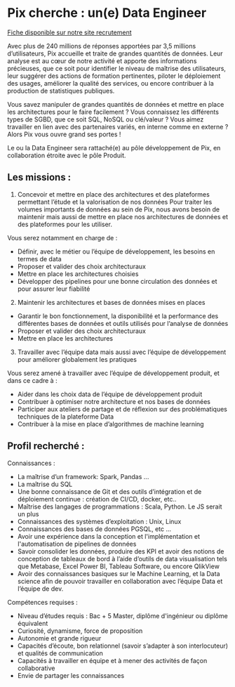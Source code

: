 # Pix cherche : un(e) Data Engineer

[Fiche disponible sur notre site recrutement](https://pix.recruitee.com/o/data-engineer)

Avec plus de 240 millions de réponses apportées par 3,5 millions d’utilisateurs, Pix accueille et traite de grandes quantités de données. Leur analyse est au cœur de notre activité et apporte des informations précieuses, que ce soit pour identifier le niveau de maîtrise des utilisateurs, leur suggérer des actions de formation pertinentes, piloter le déploiement des usages, améliorer la qualité des services, ou encore contribuer à la production de statistiques publiques.

Vous savez manipuler de grandes quantités de données et mettre en place les architectures pour le faire facilement ? Vous connaissez les différents types de SGBD, que ce soit SQL, NoSQL ou clé/valeur ? Vous aimez travailler en lien avec des partenaires variés, en interne comme en externe ? Alors Pix vous ouvre grand ses portes !

Le ou la Data Engineer sera rattaché(e) au pôle développement de Pix, en collaboration étroite avec le pôle Produit.

## Les missions :

1. Concevoir et mettre en place des architectures et des plateformes permettant l’étude et la valorisation de nos données
   Pour traiter les volumes importants de données au sein de Pix, nous avons besoin de maintenir mais aussi de mettre en place nos architectures de données et des plateformes pour les utiliser.

Vous serez notamment en charge de :
* Définir, avec le métier ou l’équipe de développement, les besoins en termes de data
* Proposer et valider des choix architecturaux
* Mettre en place les architectures choisies
* Développer des pipelines pour une bonne circulation des données et pour assurer leur fiabilité

2. Maintenir les architectures et bases de données mises en places

* Garantir le bon fonctionnement, la disponibilité et la performance des différentes bases de données et outils utilisés pour l’analyse de données
* Proposer et valider des choix architecturaux
* Mettre en place les architectures

3. Travailler avec l’équipe data mais aussi avec l’équipe de développement pour améliorer globalement les pratiques

Vous serez amené à travailler avec l’équipe de développement produit, et dans ce cadre à :
* Aider dans les choix data de l’équipe de développement produit
* Contribuer à optimiser notre architecture et nos bases de données
* Participer aux ateliers de partage et de réflexion sur des problématiques techniques de la plateforme Data
* Contribuer à la mise en place d’algorithmes de machine learning


## Profil recherché :

Connaissances :

- La maîtrise d’un framework: Spark, Pandas ...
- La maîtrise du SQL
- Une bonne connaissance de Git et des outils d’intégration et de déploiement continue : création de CI/CD, docker, etc..
- Maîtrise des langages de programmations : Scala, Python. Le JS serait un plus
- Connaissances des systèmes d’exploitation : Unix, Linux
- Connaissances des bases de données PGSQL, etc ...
- Avoir une expérience dans la conception et l'implémentation et l'automatisation de pipelines de données
- Savoir consolider les données, produire des KPI et avoir des notions de conception de tableaux de bord à l’aide d’outils de data visualisation tels que Metabase, Excel Power BI, Tableau Software, ou encore QlikView
- Avoir des connaissances basiques sur le Machine Learning, et la Data science afin de pouvoir travailler en collaboration avec l’équipe Data et l’équipe de dev.

Compétences requises :

- Niveau d’études requis : Bac + 5 Master, diplôme d'ingénieur ou diplôme équivalent
- Curiosité, dynamisme, force de proposition
- Autonomie et grande rigueur
- Capacités d’écoute, bon relationnel (savoir s’adapter à son interlocuteur) et qualités de communication
- Capacités à travailler en équipe et à mener des activités de façon collaborative
- Envie de partager les connaissances